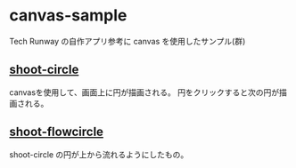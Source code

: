 # canvas-sample
Tech Runway の自作アプリ参考に canvas を使用したサンプル(群)

## [shoot-circle](https://npo-clack.github.io/canvas-sample/shoot-circle/index.html)
canvasを使用して、画面上に円が描画される。
円をクリックすると次の円が描画される。

## [shoot-flowcircle](https://npo-clack.github.io/canvas-sample/shoot-flowcircle/index.html)
shoot-circle の円が上から流れるようにしたもの。
